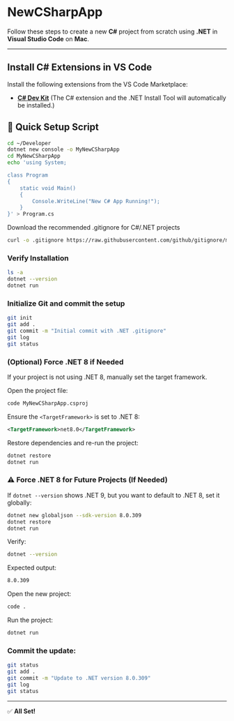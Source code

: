 # NewCSharpApp

Follow these steps to create a new **C#** project from scratch using **.NET** in **Visual Studio Code** on **Mac**.

---

## Install C# Extensions in VS Code

Install the following extensions from the VS Code Marketplace:
- **[C# Dev Kit](https://marketplace.visualstudio.com/items?itemName=ms-dotnettools.csdevkit)**
(The C# extension and the .NET Install Tool will automatically be installed.)

## 🚀 Quick Setup Script
```bash
cd ~/Developer
dotnet new console -o MyNewCSharpApp
cd MyNewCSharpApp
echo 'using System;

class Program
{
    static void Main()
    {
        Console.WriteLine("New C# App Running!");
    }
}' > Program.cs
```

Download the recommended .gitignore for C#/.NET projects
```bash
curl -o .gitignore https://raw.githubusercontent.com/github/gitignore/main/VisualStudio.gitignore
```

### Verify Installation

```bash
ls -a
dotnet --version
dotnet run
```

### Initialize Git and commit the setup

```bash
git init
git add .
git commit -m "Initial commit with .NET .gitignore"
git log
git status
```

### (Optional) Force .NET 8 if Needed

If your project is not using .NET 8, manually set the target framework.

Open the project file:

```bash
code MyNewCSharpApp.csproj
```

Ensure the `<TargetFramework>` is set to .NET 8:

```xml
<TargetFramework>net8.0</TargetFramework>
```

Restore dependencies and re-run the project:

```bash
dotnet restore
dotnet run
```

### ⚠️ Force .NET 8 for Future Projects (If Needed)

If `dotnet --version` shows .NET 9, but you want to default to .NET 8, set it globally:

```bash
dotnet new globaljson --sdk-version 8.0.309
dotnet restore
dotnet run
```

Verify:

```bash
dotnet --version
```

Expected output:

```bash
8.0.309
```

Open the new project:
```bash
code .
```

Run the project:
```bash
dotnet run
```

### Commit the update:
```bash
git status
git add .
git commit -m "Update to .NET version 8.0.309"
git log
git status
```


---

✅ **All Set!**

